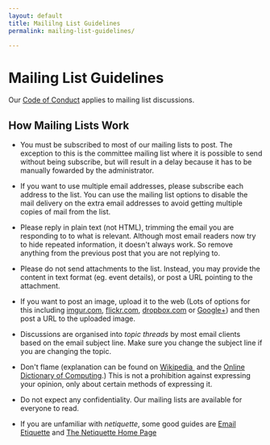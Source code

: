 ```yaml
---
layout: default
title: Maililng List Guidelines
permalink: mailing-list-guidelines/

---
```


# Mailing List Guidelines

Our [Code of Conduct](code-of-conduct/) applies to mailing list discussions.

## How Mailing Lists Work
 
 * You must be subscribed to most of our mailing lists to post. The exception to this is the committee mailing list where it is possible to send without being subscribe, but will result in a delay because it has to be manually fowarded by the administrator.
 
 * If you want to use multiple email addresses, please subscribe each address to the list. You can use the mailing list options to disable the mail delivery on the extra email addresses to avoid getting multiple copies of mail from the list.
 
* Please reply in plain text (not HTML), trimming the email you are responding to to what is relevant. Although most email readers now try to hide repeated information, it doesn't always work. So remove anything from the previous post that you are not replying to.

* Please do not send attachments to the list. Instead, you may provide the content in text format (eg. event details), or post a URL pointing to the attachment.

* If you want to post an image, upload it to the web (Lots of options for this including [imgur.com](http://imgur.com), [flickr.com](http://flikr.com), [dropbox.com](http://www.dropbox.com) or [Google+](https://plus.google.com/)) and then post a URL to the uploaded image.

* Discussions are organised into *topic threads* by most email clients based on the email subject line. Make sure you change the subject line if you are changing the topic. 

* Don't flame (explanation can be found on <a href="http://en.wikipedia.org/wiki/Flaming_(Internet)">Wikipedia </a>&nbsp;and the <a href="http://foldoc.org/flame">Online Dictionary of Computing</a>.) This is not a prohibition against expressing your opinion, only about certain methods of expressing it.

* Do not expect any confidentiality. Our mailing lists are available for everyone to read.

* If you are unfamiliar with *netiquette*, some good guides are [Email Etiquette](http://www.ict.griffith.edu.au/~davidt/email_etiquette.htm) and [The Netiquette Home Page](http://www.albion.com/netiquette/)
